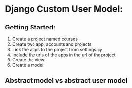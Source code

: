 # Django Custom User Model:

## Getting Started:
1.  Create a project named courses
2.  Create two app, accounts and projects
3.  Link the apps to the project from settings.py
4.  Include the urls of the apps in the url of the project
5.  Create the view:
6.  Create a model:


## Abstract model vs abstract user model
